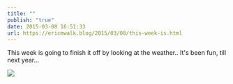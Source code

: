 ```yaml
---
title: ""
publish: "true"
date: 2015-03-08 16:51:33
url: https://ericmwalk.blog/2015/03/08/this-week-is.html
---
```


This week is going to finish it off by looking at the weather.. It's been fun, till next year...

![](https://ericmwalk.blog/uploads/2022/efc6cc0161.jpg)